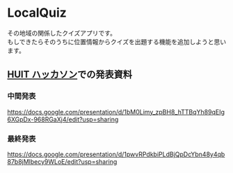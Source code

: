 # LocalQuiz
その地域の関係したクイズアプリです。<br>
もしできたらそのうちに位置情報からクイズを出題する機能を追加しようと思います。

## [HUIT ハッカソン](https://huit.connpass.com/event/205019/)での発表資料
### 中間発表
https://docs.google.com/presentation/d/1bM0Limy_zpBH8_hTTBqYh89qEIg6XGpDx-968RGaXj4/edit?usp=sharing

### 最終発表
https://docs.google.com/presentation/d/1pwvRPdkbiPLdBjQpDcYbn48y4qb87b8jMlbecy9WLoE/edit?usp=sharing